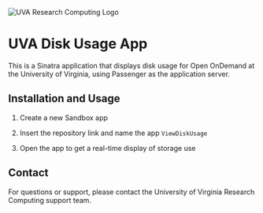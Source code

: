 ![UVA Research Computing Logo](https://learning.rc.virginia.edu/img/RC_logo.svg)
# UVA Disk Usage App

This is a Sinatra application that displays disk usage for Open OnDemand at the University of Virginia, using Passenger as the application server.

## Installation and Usage

1. Create a new Sandbox app

2. Insert the repository link and name the app `ViewDiskUsage`

3. Open the app to get a real-time display of storage use

## Contact

For questions or support, please contact the University of Virginia Research Computing support team.